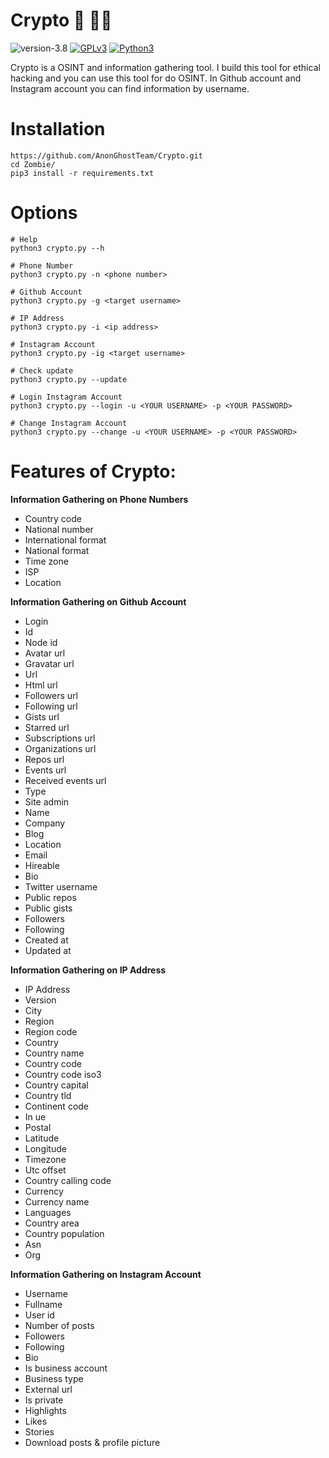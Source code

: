 # Crypto 🔎 🕵️‍♂️

![version-3.8](https://img.shields.io/badge/version-3.8-green)
[![GPLv3](https://img.shields.io/badge/license-GPLv3-blue)](https://img.shields.io/badge/license-GPLv3-blue)
[![Python3](https://img.shields.io/badge/language-Python3-red)](https://img.shields.io/badge/language-Python3-red)

Crypto is a OSINT and information gathering tool. I build this tool for ethical hacking and you can use this tool for do OSINT. In Github account and Instagram account you can find information by username.


# Installation
```
https://github.com/AnonGhostTeam/Crypto.git
cd Zombie/
pip3 install -r requirements.txt
```

# Options
```
# Help 
python3 crypto.py --h

# Phone Number
python3 crypto.py -n <phone number>

# Github Account
python3 crypto.py -g <target username>

# IP Address
python3 crypto.py -i <ip address>

# Instagram Account
python3 crypto.py -ig <target username>

# Check update
python3 crypto.py --update

# Login Instagram Account
python3 crypto.py --login -u <YOUR USERNAME> -p <YOUR PASSWORD>

# Change Instagram Account
python3 crypto.py --change -u <YOUR USERNAME> -p <YOUR PASSWORD>
```

# Features of Crypto:

**Information Gathering on Phone Numbers**
* Country code
* National number
* International format
* National format
* Time zone
* ISP
* Location

**Information Gathering on Github Account**
* Login
* Id
* Node id
* Avatar url
* Gravatar url
* Url
* Html url
* Followers url
* Following url
* Gists url
* Starred url
* Subscriptions url
* Organizations url
* Repos url
* Events url
* Received events url
* Type
* Site admin
* Name
* Company
* Blog
* Location
* Email
* Hireable
* Bio
* Twitter username
* Public repos
* Public gists
* Followers
* Following
* Created at
* Updated at

**Information Gathering on IP Address**
* IP Address
* Version
* City
* Region
* Region code
* Country
* Country name
* Country code
* Country code iso3
* Country capital
* Country tld
* Continent code
* In ue
* Postal
* Latitude
* Longitude
* Timezone
* Utc offset
* Country calling code
* Currency
* Currency name
* Languages
* Country area
* Country population
* Asn
* Org

**Information Gathering on Instagram Account**
* Username
* Fullname
* User id
* Number of posts
* Followers
* Following
* Bio
* Is business account
* Business type
* External url
* Is private
* Highlights
* Likes
* Stories
* Download posts & profile picture
